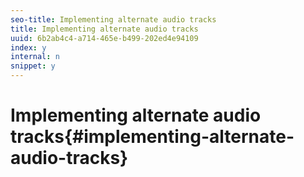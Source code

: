 ```yaml
---
seo-title: Implementing alternate audio tracks
title: Implementing alternate audio tracks
uuid: 6b2ab4c4-a714-465e-b499-202ed4e94109
index: y
internal: n
snippet: y
---
```


# Implementing alternate audio tracks{#implementing-alternate-audio-tracks}

